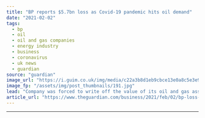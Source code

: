 ```yaml
---
title: "BP reports $5.7bn loss as Covid-19 pandemic hits oil demand"
date: "2021-02-02"
tags: 
  - bp
  - oil
  - oil and gas companies
  - energy industry
  - business
  - coronavirus
  - uk news
  - guardian
source: "guardian"
image_url: "https://i.guim.co.uk/img/media/c22a3b8d1eb9cbce13e0a8c5e3e9b31d8d86c71b/0_123_3568_2141/master/3568.jpg?width=460&quality=85&auto=format&fit=max&s=ce9483fa37d9815eeb5b90e81ba4f3d9"
image_fp: "/assets/img/post_thumbnails/191.jpg"
lead: "Company was forced to write off the value of its oil and gas assets by $6.5bn last yearCoronavirus – latest updatesSee all our coronavirus coverageBP reported an annual loss for the first time in a decade after a “brutal” year in which the Covid-19 p..."
article_url: "https://www.theguardian.com/business/2021/feb/02/bp-loss-covid-19-oil-demand"
---
```


---
